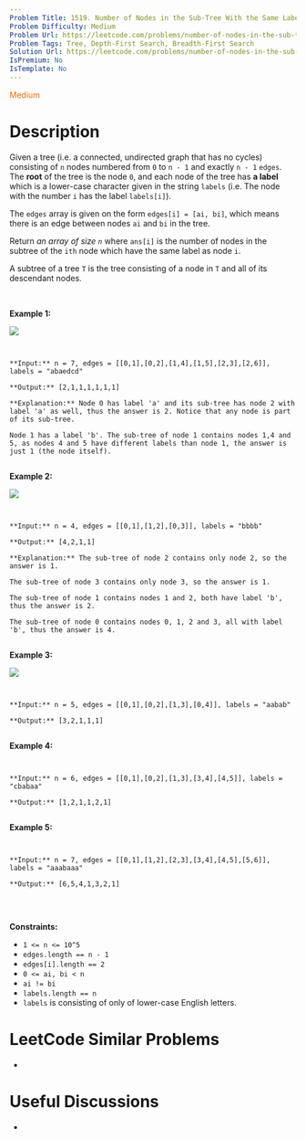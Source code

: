 ```yaml
---
Problem Title: 1519. Number of Nodes in the Sub-Tree With the Same Label
Problem Difficulty: Medium
Problem Url: https://leetcode.com/problems/number-of-nodes-in-the-sub-tree-with-the-same-label/
Problem Tags: Tree, Depth-First Search, Breadth-First Search
Solution Url: https://leetcode.com/problems/number-of-nodes-in-the-sub-tree-with-the-same-label/solution/
IsPremium: No
IsTemplate: No
---
```


<span style="color: rgb(239, 108, 0);">Medium</span>

# Description

Given a tree (i.e. a connected, undirected graph that has no cycles) consisting of `n` nodes numbered from `0` to `n - 1` and exactly `n - 1` `edges`. The **root** of the tree is the node `0`, and each node of the tree has **a label** which is a lower-case character given in the string `labels` (i.e. The node with the number `i` has the label `labels[i]`).


The `edges` array is given on the form `edges[i] = [ai, bi]`, which means there is an edge between nodes `ai` and `bi` in the tree.


Return *an array of size `n`* where `ans[i]` is the number of nodes in the subtree of the `ith` node which have the same label as node `i`.


A subtree of a tree `T` is the tree consisting of a node in `T` and all of its descendant nodes.


 


**Example 1:**


![](https://assets.leetcode.com/uploads/2020/07/01/q3e1.jpg)

```

**Input:** n = 7, edges = [[0,1],[0,2],[1,4],[1,5],[2,3],[2,6]], labels = "abaedcd"
**Output:** [2,1,1,1,1,1,1]
**Explanation:** Node 0 has label 'a' and its sub-tree has node 2 with label 'a' as well, thus the answer is 2. Notice that any node is part of its sub-tree.
Node 1 has a label 'b'. The sub-tree of node 1 contains nodes 1,4 and 5, as nodes 4 and 5 have different labels than node 1, the answer is just 1 (the node itself).

```

**Example 2:**


![](https://assets.leetcode.com/uploads/2020/07/01/q3e2.jpg)

```

**Input:** n = 4, edges = [[0,1],[1,2],[0,3]], labels = "bbbb"
**Output:** [4,2,1,1]
**Explanation:** The sub-tree of node 2 contains only node 2, so the answer is 1.
The sub-tree of node 3 contains only node 3, so the answer is 1.
The sub-tree of node 1 contains nodes 1 and 2, both have label 'b', thus the answer is 2.
The sub-tree of node 0 contains nodes 0, 1, 2 and 3, all with label 'b', thus the answer is 4.

```

**Example 3:**


![](https://assets.leetcode.com/uploads/2020/07/01/q3e3.jpg)

```

**Input:** n = 5, edges = [[0,1],[0,2],[1,3],[0,4]], labels = "aabab"
**Output:** [3,2,1,1,1]

```

**Example 4:**



```

**Input:** n = 6, edges = [[0,1],[0,2],[1,3],[3,4],[4,5]], labels = "cbabaa"
**Output:** [1,2,1,1,2,1]

```

**Example 5:**



```

**Input:** n = 7, edges = [[0,1],[1,2],[2,3],[3,4],[4,5],[5,6]], labels = "aaabaaa"
**Output:** [6,5,4,1,3,2,1]

```

 


**Constraints:**


* `1 <= n <= 10^5`
* `edges.length == n - 1`
* `edges[i].length == 2`
* `0 <= ai, bi < n`
* `ai != bi`
* `labels.length == n`
* `labels` is consisting of only of lower-case English letters.


# LeetCode Similar Problems

- []()

# Useful Discussions

- []()
